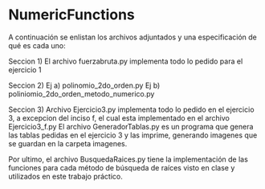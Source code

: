  # NumericFunctions
A continuación se enlistan los archivos adjuntados y una especificación de qué es cada uno:

Seccion 1)
El archivo fuerzabruta.py  implementa todo lo pedido para el ejercicio 1

Seccion 2)
Ej a)  polinomio_2do_orden.py
Ej b)  poliniomio_2do_orden_metodo_numerico.py

Seccion 3)
Archivo Ejercicio3.py implementa todo lo pedido en el ejercicio 3, a excepcion del inciso f, el cual esta implementado en el archivo Ejercicio3_f.py
El archivo GeneradorTablas.py es un programa que genera las tablas pedidas en el ejercicio 3 y las imprime, generando imagenes que se guardan en la carpeta imagenes.


Por ultimo, el archivo BusquedaRaices.py tiene la implementación de las funciones para cada método de búsqueda de raíces visto en clase y utilizados en este trabajo práctico.
